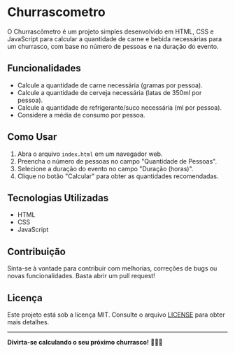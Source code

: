 # Churrascometro

O Churrascômetro é um projeto simples desenvolvido em HTML, CSS e JavaScript para calcular a quantidade de carne e bebida necessárias para um churrasco, com base no número de pessoas e na duração do evento.

## Funcionalidades

- Calcule a quantidade de carne necessária (gramas por pessoa).
- Calcule a quantidade de cerveja necessária (latas de 350ml por pessoa).
- Calcule a quantidade de refrigerante/suco necessária (ml por pessoa).
- Considere a média de consumo por pessoa.

## Como Usar

1. Abra o arquivo `index.html` em um navegador web.
2. Preencha o número de pessoas no campo "Quantidade de Pessoas".
3. Selecione a duração do evento no campo "Duração (horas)".
4. Clique no botão "Calcular" para obter as quantidades recomendadas.

## Tecnologias Utilizadas

- HTML
- CSS
- JavaScript

## Contribuição

Sinta-se à vontade para contribuir com melhorias, correções de bugs ou novas funcionalidades. Basta abrir um pull request!

## Licença

Este projeto está sob a licença MIT. Consulte o arquivo [LICENSE](LICENSE) para obter mais detalhes.

---

**Divirta-se calculando o seu próximo churrasco!** 🥩🍻🔥


